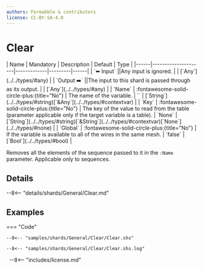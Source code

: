 ```yaml
---
authors: Formabble & contributors
license: CC-BY-SA-4.0
---
```



# Clear

<div class="sh-parameters" markdown="1">
| Name | Mandatory | Description | Default | Type |
|------|---------------------|-------------|---------|------|
| `⬅️ Input` ||Any input is ignored. | | [`Any`](../../types/#any) |
| `Output ➡️` ||The input to this shard is passed through as its output. | | [`Any`](../../types/#any) |
| `Name` | :fontawesome-solid-circle-plus:{title="No"}  | The name of the variable. | `` | [`String`](../../types/#string)[`&Any`](../../types/#contextvar) |
| `Key` | :fontawesome-solid-circle-plus:{title="No"}  | The key of the value to read from the table (parameter applicable only if the target variable is a table). | `None` | [`String`](../../types/#string)[`&String`](../../types/#contextvar)[`None`](../../types/#none) |
| `Global` | :fontawesome-solid-circle-plus:{title="No"}  | If the variable is available to all of the wires in the same mesh. | `false` | [`Bool`](../../types/#bool) |

</div>

Removes all the elements of the sequence passed to it in the `:Name` parameter. Applicable only to sequences.

## Details

--8<-- "details/shards/General/Clear.md"


## Examples

=== "Code"

  ```x86asm linenums="1"
  --8<-- "samples/shards/General/Clear/Clear.shs"
  ```

  ```
  --8<-- "samples/shards/General/Clear/Clear.shs.log"
  ```
&nbsp;
--8<-- "includes/license.md"


